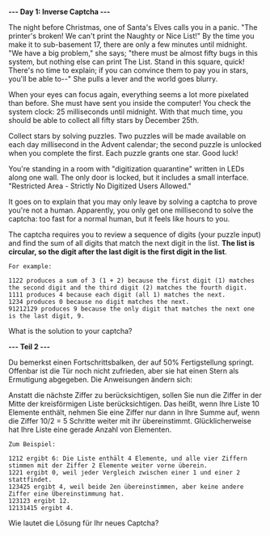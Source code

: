 **--- Day 1: Inverse Captcha ---**

The night before Christmas, one of Santa's Elves calls you in a panic. "The printer's broken! We can't print the Naughty or Nice List!" By the time you make it
to sub-basement 17, there are only a few minutes until midnight. "We have a big problem," she says; "there must be almost fifty bugs in this system, but nothing
else can print The List. Stand in this square, quick! There's no time to explain; if you can convince them to pay you in stars, you'll be able to--" She pulls a
lever and the world goes blurry.

When your eyes can focus again, everything seems a lot more pixelated than before. She must have sent you inside the computer! You check the system clock: 25
milliseconds until midnight. With that much time, you should be able to collect all fifty stars by December 25th.

Collect stars by solving puzzles. Two puzzles will be made available on each day millisecond in the Advent calendar; the second puzzle is unlocked when you
complete the first. Each puzzle grants one star. Good luck!

You're standing in a room with "digitization quarantine" written in LEDs along one wall. The only door is locked, but it includes a small interface. "Restricted
Area - Strictly No Digitized Users Allowed."

It goes on to explain that you may only leave by solving a captcha to prove you're not a human. Apparently, you only get one millisecond to solve the captcha:
too fast for a normal human, but it feels like hours to you.

The captcha requires you to review a sequence of digits (your puzzle input) and find the sum of all digits that match the next digit in the list. **The list is
circular, so the digit after the last digit is the first digit in the list**.

```
For example:

1122 produces a sum of 3 (1 + 2) because the first digit (1) matches the second digit and the third digit (2) matches the fourth digit.
1111 produces 4 because each digit (all 1) matches the next.
1234 produces 0 because no digit matches the next.
91212129 produces 9 because the only digit that matches the next one is the last digit, 9.
```

What is the solution to your captcha?

**--- Teil 2 ---**

Du bemerkst einen Fortschrittsbalken, der auf 50% Fertigstellung springt. Offenbar ist die Tür noch nicht zufrieden, aber sie hat einen Stern als Ermutigung
abgegeben. Die Anweisungen ändern sich:

Anstatt die nächste Ziffer zu berücksichtigen, sollen Sie nun die Ziffer in der Mitte der kreisförmigen Liste berücksichtigen. Das heißt, wenn Ihre Liste 10
Elemente enthält, nehmen Sie eine Ziffer nur dann in Ihre Summe auf, wenn die Ziffer 10/2 = 5 Schritte weiter mit ihr übereinstimmt. Glücklicherweise hat Ihre
Liste eine gerade Anzahl von Elementen.

```
Zum Beispiel:

1212 ergibt 6: Die Liste enthält 4 Elemente, und alle vier Ziffern stimmen mit der Ziffer 2 Elemente weiter vorne überein.
1221 ergibt 0, weil jeder Vergleich zwischen einer 1 und einer 2 stattfindet.
123425 ergibt 4, weil beide 2en übereinstimmen, aber keine andere Ziffer eine Übereinstimmung hat.
123123 ergibt 12.
12131415 ergibt 4.
```

Wie lautet die Lösung für Ihr neues Captcha?